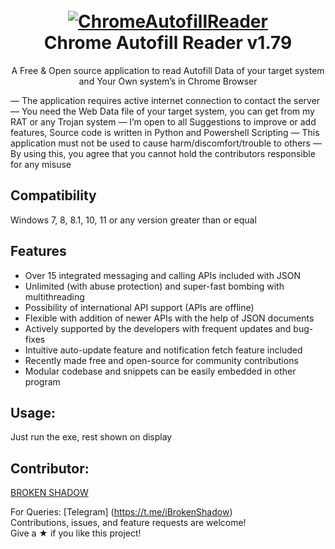 <h1 align="center">
  <br>
  <a href="https://github.com/iBrokenShadow/Chrome-Autofill-Reader"><img src="https://png2.cleanpng.com/dy/b01c1c7e9ffd4e3775c9df7fa8f32d8c/L0KzQYm3V8E1N5Rsf5H0aYP2gLBuTfxwb5CyfehybD3qgrL3iPlkNZVqi9twbj3ohrrzTgNucZ1qRadrNHG6dYHqWPUxPmE7RqoEMUO4RYGAUcU0OWc1UKcDOEW7QYi1kP5o/kisspng-logo-evil-graphic-design-evil-smile-5b4a7e0c8e0606.8913550715316085885817.png" alt="ChromeAutofillReader"></a>
  <br>
  Chrome Autofill Reader v1.79
  <br>
</h1>


<p align="center">A Free & Open source application to read Autofill Data of your target system and Your Own system’s in Chrome Browser</p>


— The application requires active internet connection to contact the server
— You need the Web Data file of your target system, you can get from my RAT or any Trojan system
— I’m open to all Suggestions to improve or add features, Source code is written in Python and Powershell Scripting
— This application must not be used to cause harm/discomfort/trouble to others
— By using this, you agree that you cannot hold the contributors responsible for any misuse



## Compatibility
Windows 7, 8, 8.1, 10, 11
or any version greater than or equal

## Features

- Over 15 integrated messaging and calling APIs included with JSON
- Unlimited (with abuse protection) and super-fast bombing with multithreading
- Possibility of international API support (APIs are offline)
- Flexible with addition of newer APIs with the help of JSON documents
- Actively supported by the developers with frequent updates and bug-fixes
- Intuitive auto-update feature and notification fetch feature included
- Recently made free and open-source for community contributions
- Modular codebase and snippets can be easily embedded in other program


## Usage:

Just run the exe, rest shown on display



## Contributor:

 [BROKEN SHADOW](https://github.com/iBrokenShadow) 



For Queries: [Telegram] (https://t.me/iBrokenShadow)  
Contributions, issues, and feature requests are welcome!  
Give a ★ if you like this project!
